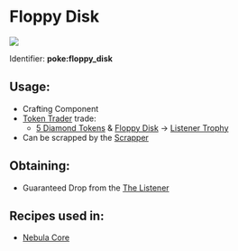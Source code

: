 # Floppy Disk

![](https://github.com/ItsMePok/PFE/assets/136857747/e9d33ff5-9520-4b5d-99f6-33a9906ee64b)

Identifier: **poke:floppy\_disk**

## Usage:

* Crafting Component
* [Token Trader](https://pfewiki.gitbook.io/home/mobs/traders/token-trader) trade:
  * [5 Diamond Tokens](https://pfewiki.gitbook.io/home/items/tokens/diamond-token) & [Floppy Disk](https://github.com/ItsMePok/PFE/wiki/Floppy-Disk) -> [Listener Trophy](https://github.com/ItsMePok/PFE/wiki/Listener-Trophy)
* Can be scrapped by the [Scrapper](https://github.com/ItsMePok/PFE/wiki/Scrapper)

## Obtaining:

* Guaranteed Drop from the [The Listener](https://github.com/ItsMePok/PFE/wiki/Listener)

## Recipes used in:

* [Nebula Core](https://github.com/ItsMePok/PFE/wiki/Nebula-Core)
